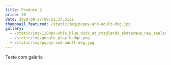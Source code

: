 ```yaml
---
title: Produto 2
price: 20
date: 2020-09-27T09:51:37.513Z
thumbnail_featured: /static/img/puppy-and-adult-dog.jpg
gallery:
  - /static/img/1200px-whio_blue_duck_at_staglands_akatarawa_new_zealand.jpg
  - /static/img/google-play-badge.png
  - /static/img/puppy-and-adult-dog.jpg
---
```

Teste com galeria